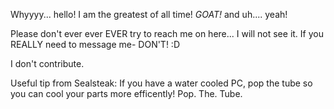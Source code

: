 Whyyyy... hello! I am the greatest of all time! *GOAT!* and uh.... yeah!

Please don't ever ever EVER try to reach me on here... I will not see it. If you REALLY need to message me- DON'T! :D

I don't contribute.

Useful tip from Sealsteak:
If you have a water cooled PC, pop the tube so you can cool your parts more efficently!
Pop.
The.
Tube.
<!---
SealSsteak/SealSsteak is a ✨ special ✨ repository because its `README.md` (this file) appears on your GitHub profile.
You can click the Preview link to take a look at your changes.
--->
